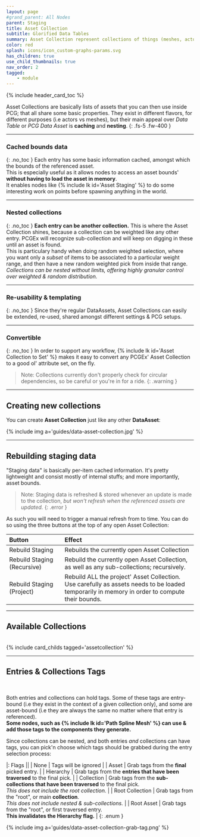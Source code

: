 ```yaml
---
layout: page
#grand_parent: All Nodes
parent: Staging
title: Asset Collection
subtitle: Glorified Data Tables
summary: Asset Collection represent collections of things (meshes, actors) that can be used with the **Asset Staging** node.
color: red
splash: icons/icon_custom-graphs-params.svg
has_children: true
use_child_thumbnails: true
nav_order: 2
tagged:
    - module
---
```


{% include header_card_toc %}

Asset Collections are basically lists of assets that you can then use inside PCG; that all share some basic properties. 
They exist in different flavors, for different purposes (i.e actors vs meshes), but their main appeal over *Data Table* or *PCG Data Asset* is **caching** and **nesting**.
{: .fs-5 .fw-400 } 

---
### Cached bounds data
{: .no_toc }
Each entry has some basic information cached, amongst which the bounds of the referenced asset.  
This is especially useful as it allows nodes to access an asset bounds' **without having to load the asset in memory**.  
It enables nodes like {% include lk id='Asset Staging' %} to do some interesting work on points before spawning anything in the world.

---
### Nested collections
{: .no_toc }
**Each entry can be another collection.** This is where the Asset Collection shines, because a collection can be weighted like any other entry. PCGEx will recognize sub-collection and will keep on digging in these until an asset is found.  
This is particulary handy when doing random weighted selection, where you want only a *subset* of items to be associated to a particular weight range, and then have a new random weighted pick from inside that range. *Collections can be nested without limits, offering highly granular control over weighted & random distribution.*

---
### Re-usability & templating
{: .no_toc }
Since they're regular DataAssets, Asset Collections can easily be extended, re-used, shared amongst different settings & PCG setups. 

---
### Convertible
{: .no_toc }
In order to support any workflow, {% include lk id='Asset Collection to Set' %} makes it easy to convert any PCGEx' Asset Collection to a good ol' attribute set, on the fly.


> Note: Collections currently don't properly check for circular dependencies, so be careful or you're in for a ride.
{: .warning }

---
## Creating new collections

You can create **Asset Collection** just like any other **DataAsset**:  

{% include img a='guides/data-asset-collection.jpg' %}

---
## Rebuilding staging data

"Staging data" is basically per-item cached information. It's pretty lightweight and consist mostly of internal stuffs; and more importantly, asset bounds.

> Note: Staging data is refreshed & stored whenever an update is made to the collection, *but won't refresh when the referenced assets are updated.*
{: .error }

As such you will need to trigger a manual refresh from to time. You can do so using the three buttons at the top of any open Asset Collection:

| Button       | Effect          |
|:-------------|:------------------|
| <span class="ebit">Rebuild Staging</span> | Rebuilds the currently open Asset Collection |
| <span class="ebit">Rebuild Staging (Recursive)</span> | Rebuild the currently open Asset Collection, as well as any sub-collections; recursively. |
| <span class="ebit">Rebuild Staging (Project)</span> | Rebuild ALL the project' Asset Collection.<br>Use carefully as assets needs to be loaded temporarily in memory in order to compute their bounds. |

---
## Available Collections
<br>
{% include card_childs tagged='assetcollection' %}

---
## Entries & Collections Tags
<br>

Both entries and collections can hold tags. Some of these tags are entry-bound (i.e they exist in the context of a given collection only), and some are asset-bound (i.e they are always the same no matter where that entry is referenced).  
**Some nodes, such as {% include lk id='Path Spline Mesh' %} can use & add those tags to the components they generate.**  

Since collections can be nested, and both entries *and* collections can have tags, you can pick'n choose which tags should be grabbed during the entry selection process:  


|: Flags     ||
| <span class="ebit">None</span>           | Tags will be ignored |
| <span class="ebit">Asset</span>           | Grab tags from the **final** picked entry. |
| <span class="ebit">Hierarchy</span>          | Grab tags from the **entries that have been traversed** to the final pick. |
| <span class="ebit">Collection</span>          | Grab tags from the **sub-collections that have been traversed** to the final pick.<br>*This does not include the root collection.* |
| <span class="ebit">Root Collection</span>          | Grab tags from the "root", or main **collection**.<br>*This does not include nested & sub-collections.* |
| <span class="ebit">Root Asset</span>          | Grab tags from the "root", or first traversed entry.<br>**This invalidates the <span class="ebit">Hierarchy</span> flag.** |
{: .enum }

{% include img a='guides/data-asset-collection-grab-tag.png' %}

